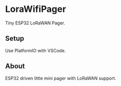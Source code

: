 # LoraWifiPager
Tiny ESP32 LoRaWAN Pager.

## Setup
Use PlatformIO with VSCode.

## About
ESP32 driven little mini pager with LoRaWAN support.

